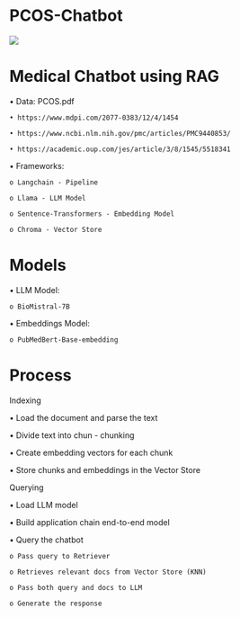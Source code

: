 # PCOS-Chatbot

<a>
  <img src="https://media.licdn.com/dms/image/v2/D562DAQFz5jG-BXhKlg/profile-treasury-image-shrink_160_160/profile-treasury-image-shrink_160_160/0/1727089737864?e=1727697600&v=beta&t=QUEIVoILEhTJ6S1lSXSjldIYEZ_1NQU3_4DDAZMsZuI">
</a>

# Medical Chatbot using RAG

• Data: PCOS.pdf

    • https://www.mdpi.com/2077-0383/12/4/1454
    
    • https://www.ncbi.nlm.nih.gov/pmc/articles/PMC9440853/
    
    • https://academic.oup.com/jes/article/3/8/1545/5518341

• Frameworks:

    o Langchain - Pipeline
    
    o Llama - LLM Model
    
    o Sentence-Transformers - Embedding Model
    
    o Chroma - Vector Store

# Models

• LLM Model:

    o BioMistral-7B
    
• Embeddings Model:

    o PubMedBert-Base-embedding


# Process

Indexing

• Load the document and parse the text

• Divide text into chun - chunking

• Create embedding vectors for each chunk

• Store chunks and embeddings in the Vector Store

Querying

• Load LLM model

• Build application chain end-to-end model

• Query the chatbot

    o Pass query to Retriever
   
    o Retrieves relevant docs from Vector Store (KNN)
   
    o Pass both query and docs to LLM
   
    o Generate the response
